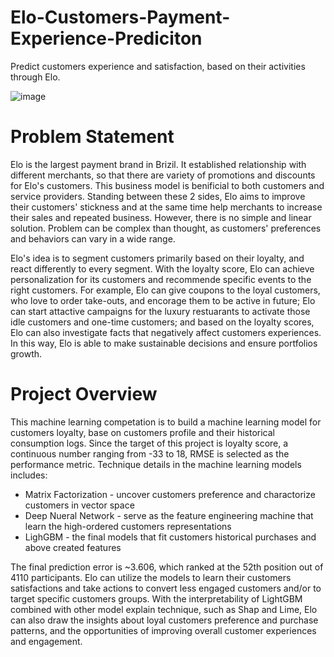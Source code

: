 # Elo-Customers-Payment-Experience-Prediciton
  Predict customers experience and satisfaction, based on their activities through Elo.


![image](https://user-images.githubusercontent.com/12148864/111730966-de16ef80-8848-11eb-8668-3119caf42f66.png)

# Problem Statement
Elo is the largest payment brand in Brizil. It established relationship with different merchants, so that there are variety of promotions and discounts for Elo's customers. This business model is benificial to both customers and service providers. Standing between these 2 sides, Elo aims to improve their customers' stickness and at the same time help merchants to increase their sales and repeated business. However, there is no simple and linear solution. Problem can be complex than thought, as customers' preferences and behaviors can vary in a wide range. 

Elo's idea is to segment customers primarily based on their loyalty, and react differently to every segment. With the loyalty score, Elo can achieve personalization for its customers and recommende specific events to the right customers. For example, Elo can give coupons to the loyal customers, who love to order take-outs, and encorage them to be active in future; Elo can start attactive campaigns for the luxury restuarants to activate those idle customers and one-time customers; and based on the loyalty scores, Elo can also investigate facts that negatively affect customers experiences. In this way, Elo is able to make sustainable decisions and ensure portfolios growth.

# Project Overview
This machine learning competation is to build a machine learning model for customers loyalty, base on customers profile and their historical consumption logs. Since the target of this project is loyalty score, a continuous number ranging from -33 to 18, RMSE is selected as the performance metric. Technique details in the machine learning models includes:

- Matrix Factorization - uncover customers preference and charactorize customers in vector space
- Deep Nueral Network - serve as the feature engineering machine that learn the high-ordered customers representations
- LighGBM - the final models that fit customers historical purchases and above created features

The final prediction error is ~3.606, which ranked at the 52th position out of 4110 participants. Elo can utilize the models to learn their customers satisfactions and take actions to convert less engaged customers and/or to target specific customers groups. With the interpretability of LightGBM combined with other model explain technique, such as Shap and Lime, Elo can also draw the insights about loyal customers preference and purchase patterns, and the opportunities of improving overall customer experiences and engagement.
